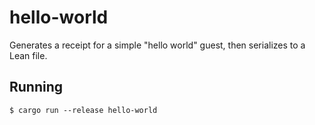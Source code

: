 # hello-world

Generates a receipt for a simple "hello world" guest, then serializes to a Lean file.

## Running

```console
$ cargo run --release hello-world
```
